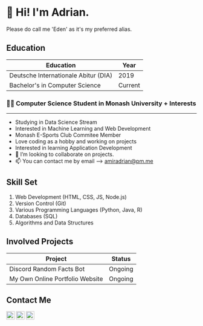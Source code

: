 # 👋 Hi! I'm Adrian.

Please do call me 'Eden' as it's my preferred alias.

## Education
| Education | Year |
| ----------- | ----------- |
| Deutsche Internationale Abitur (DIA) | 2019 |
| Bachelor's in Computer Science | Current |

### 👨‍💻 Computer Science Student in Monash University + Interests
---

- Studying in Data Science Stream
- Interested in Machine Learning and Web Development
- Monash E-Sports Club Commitee Member
- Love coding as a hobby and working on projects
- Interested in learning Application Development
- 💞️ I’m looking to collaborate on projects.
- 📫 You can contact me by email --> amiradrian@pm.me

## Skill Set

1. Web Development (HTML, CSS, JS, Node.js)
2. Version Control (Git)
3. Various Programming Languages (Python, Java, R)
4. Databases (SQL)
5. Algorithms and Data Structures

## Involved Projects

| Project | Status |
| ----------- | ----------- |
| Discord Random Facts Bot | Ongoing |
| My Own Online Portfolio Website | Ongoing |

## Contact Me

<a href = "https://www.twitch.tv/edenfrey/" target="_blank"><img alt = "Twitch" width="22px" src = "https://cdn.jsdelivr.net/npm/simple-icons@3.13.0/icons/twitch.svg"/></a>  <a href = "https://www.instagram.com/edenfrey/" target="_blank"><img alt = "Instagram" width="22px" src = "https://cdn.jsdelivr.net/npm/simple-icons@3.13.0/icons/instagram.svg"/></a>  <a href = "https://www.linkedin.com/in/adrian-amir/" target="_blank"><img alt = "LinkedIn" width="22px" src = "https://cdn.jsdelivr.net/npm/simple-icons@3.13.0/icons/linkedin.svg"/></a>
